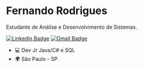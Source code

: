 # Fernando Rodrigues

Estudante de Análise e Desenvolvimento de Sistemas.


[![Linkedin Badge](https://img.shields.io/badge/-Fernando%20Rodrigues-190707?style=flat-square&logo=Linkedin&logoColor=white&link=https://www.linkedin.com/in/fernando-rodrigues-0aa980147//)](https://www.linkedin.com/in/fernando-rodrigues-0aa980147/) 
[![Gmail Badge](https://img.shields.io/badge/-fernando.hardd@gmail.com-190707?style=flat-square&logo=Gmail&logoColor=white&link=mailto:fernando.hardd@gmail.com)](mailto:fernando.hardd@gmail.com)


 - 💻 Dev Jr Java/C# e SQL
 - 🌍 São Paulo - SP
